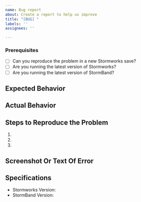 ```yaml
---
name: Bug report
about: Create a report to help us improve
title: "[BUG] "
labels: ''
assignees: ''

---
```


### Prerequisites

* [ ] Can you reproduce the problem in a new Stormworks save?
* [ ] Are you running the latest version of Stormworks?
* [ ] Are you running the latest version of StormBand?

## Expected Behavior


## Actual Behavior


## Steps to Reproduce the Problem

  1.
  1.
  1.

## Screenshot Or Text Of Error


## Specifications

  - Stormworks Version:
  - StormBand Version:
